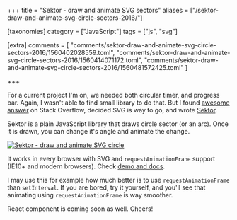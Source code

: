+++
title = "Sektor - draw and animate SVG sectors"
aliases = ["/sektor-draw-and-animate-svg-circle-sectors-2016/"]

[taxonomies]
category = ["JavaScript"]
tags = ["js", "svg"]

[extra]
comments = [
  "comments/sektor-draw-and-animate-svg-circle-sectors-2016/1560402028559.toml",
  "comments/sektor-draw-and-animate-svg-circle-sectors-2016/1560414071172.toml",
  "comments/sektor-draw-and-animate-svg-circle-sectors-2016/1560481572425.toml"
]

+++

For a current project I'm on, we needed both circular timer, and progress bar.
Again, I wasn't able to find small library to do that. But I found
[awesome answer](http://stackoverflow.com/questions/21205652/how-to-draw-a-circle-sector-in-css/21206274#21206274)
on Stack Overflow, decided SVG is way to go, and wrote [Sektor](https://muffinman.io/sektor/).

Sektor is a plain JavaScript library that draws circle sector (or an arc).
Once it is drawn, you can change it's angle and animate the change.

[
  ![Sektor - draw and animate SVG circle](https://muffinman.io/sektor/img/sektor.png)
](https://muffinman.io/sektor/)

It works in every browser with SVG and `requestAnimationFrane` support (IE10+ and modern browsers).
Check [demo and docs](https://muffinman.io/sektor/).

I may use this for example how much better is to use `requestAnimationFrame` than `setInterval`.
If you are bored, try it yourself, and you'll see that animating using `requestAnimationFrame` is way smoother.

React component is coming soon as well. Cheers!
